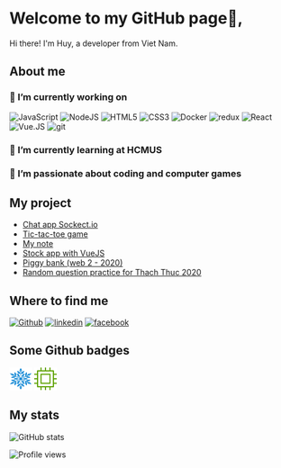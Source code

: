# Welcome to my GitHub page👋,
Hi there! I'm Huy, a developer from Viet Nam.

## About me
### 🔭 I’m currently working on 
<img alt="JavaScript" src="https://img.shields.io/badge/-JavaScript-000000?style=flat-square&logo=JavaScript&logoColor=white" /> <img alt="NodeJS" src="https://img.shields.io/badge/-Node.js-000000?style=flat-square&logo=Node.js&logoColor=white" /> <img alt="HTML5" src="https://img.shields.io/badge/-HTML5-000000?style=flat-square&logo=HTML5&logoColor=white" /> <img alt="CSS3" src="https://img.shields.io/badge/-CSS3-000000?style=flat-square&logo=CSS3&logoColor=white" /> <img alt="Docker" src="https://img.shields.io/badge/-Docker-000000?style=flat-square&logo=Docker&logoColor=white" /> <img alt="redux" src="https://img.shields.io/badge/-Redux-000000?style=flat-square&logo=redux&logoColor=white" /> <img alt="React" src="https://img.shields.io/badge/-React-000000?style=flat-square&logo=React&logoColor=white" /> <img alt="Vue.JS" src="https://img.shields.io/badge/-Vue.JS-000000?style=flat-square&logo=Vue.JS&logoColor=white" /> <img alt="git" src="https://img.shields.io/badge/-git-000000?style=flat-square&logo=git&logoColor=white" />
### 🌱 I’m currently learning at HCMUS 
### 💖 I’m passionate about coding and computer games

## My project
- [Chat app Sockect.io](https://github.com/huynonstop/chat-app-ws)
- [Tic-tac-toe game](https://github.com/huynonstop/ReactTicTacToe)
- [My note](https://github.com/huynonstop/FullstackDevNote)
- [Stock app with VueJS](https://github.com/huynonstop/stock-trader-udemy)
- [Piggy bank (web 2 - 2020)](https://github.com/huynonstop/web2-2020)
- [Random question practice for Thach Thuc 2020](https://github.com/huynonstop/ThachThuc2020)

## Where to find me
[<img alt="Github" src="https://img.shields.io/badge/GitHub-%2312100E.svg?&style=for-the-badge&logo=Github&logoColor=white" />](https://github.com/huynonstop)  [<img alt="linkedin" src="https://img.shields.io/badge/linkedin-%2312100E.svg?&style=for-the-badge&logo=linkedin&logoColor=white" />](https://www.linkedin.com/in/tthuy99/)  [<img src="https://img.shields.io/badge/facebook-%2312100E.svg?&style=for-the-badge&logo=facebook&logoColor=white" alt='facebook'>](https://www.facebook.com/huy.trantuan.716)  

## Some Github badges
<a href='https://archiveprogram.github.com/'><img src='https://raw.githubusercontent.com/acervenky/animated-github-badges/master/assets/acbadge.gif' width='40' height='40'></a> <a href='https://docs.github.com/en/developers'><img src='https://raw.githubusercontent.com/acervenky/animated-github-badges/master/assets/devbadge.gif' width='40' height='40'></a> 

## My stats
![GitHub stats](https://github-readme-stats.vercel.app/api?username=huynonstop&show_icons=true)  

![Profile views](https://gpvc.arturio.dev/huynonstop)  
